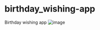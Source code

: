 # birthday_wishing-app
Birthday wishing app
![image](https://github.com/prakashp007/birthday_wishing-app/assets/86312124/7915d5ce-266c-443d-9321-9fff2284b48e)
